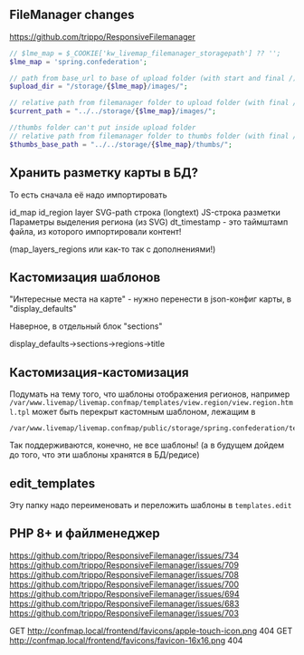 ## FileManager changes

https://github.com/trippo/ResponsiveFilemanager

```php
// $lme_map = $_COOKIE['kw_livemap_filemanager_storagepath'] ?? '';
$lme_map = 'spring.confederation';

// path from base_url to base of upload folder (with start and final /)
$upload_dir = "/storage/{$lme_map}/images/";

// relative path from filemanager folder to upload folder (with final /)
$current_path = "../../storage/{$lme_map}/images/";

//thumbs folder can't put inside upload folder
// relative path from filemanager folder to thumbs folder (with final /)
$thumbs_base_path = "../../storage/{$lme_map}/thumbs/";


```



## Хранить разметку карты в БД?

То есть сначала её надо импортировать

id_map
id_region
layer
SVG-path строка (longtext)
JS-строка разметки
Параметры выделения региона (из SVG)
dt_timestamp - это таймштамп файла, из которого импортировали контент!

(map_layers_regions или как-то так с дополнениями!)

## Кастомизация шаблонов

"Интересные места на карте" - нужно перенести в json-конфиг карты, в "display_defaults"

Наверное, в отдельный блок "sections"

display_defaults->sections->regions->title

## Кастомизация-кастомизация

Подумать на тему того, что шаблоны отображения регионов, например `/var/www.livemap/livemap.confmap/templates/view.region/view.region.html.tpl` может быть перекрыт
кастомным шаблоном, лежащим в

```
/var/www.livemap/livemap.confmap/public/storage/spring.confederation/templates.public/view.region.html.tpl
```

Так поддерживаются, конечно, не все шаблоны!
(а в будущем дойдем до того, что эти шаблоны хранятся в БД/редисе)

## edit_templates

Эту папку надо переименовать и переложить шаблоны в `templates.edit`




## PHP 8+ и файлменеджер

https://github.com/trippo/ResponsiveFilemanager/issues/734
https://github.com/trippo/ResponsiveFilemanager/issues/709
https://github.com/trippo/ResponsiveFilemanager/issues/708
https://github.com/trippo/ResponsiveFilemanager/issues/700
https://github.com/trippo/ResponsiveFilemanager/issues/694
https://github.com/trippo/ResponsiveFilemanager/issues/683
https://github.com/trippo/ResponsiveFilemanager/issues/703


GET http://confmap.local/frontend/favicons/apple-touch-icon.png 404
GET http://confmap.local/frontend/favicons/favicon-16x16.png 404 


